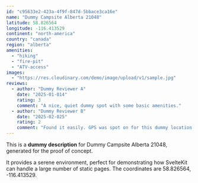 ```yaml
---
id: "c95633e2-423a-4f9f-847d-5bbace3ca16e"
name: "Dummy Campsite Alberta 21048"
latitude: 58.826564
longitude: -116.413529
continent: "north-america"
country: "canada"
region: "alberta"
amenities:
  - "hiking"
  - "fire-pit"
  - "ATV-access"
images:
  - "https://res.cloudinary.com/demo/image/upload/v1/sample.jpg"
reviews:
  - author: "Dummy Reviewer A"
    date: "2025-01-014"
    rating: 3
    comment: "A nice, quiet dummy spot with some basic amenities."
  - author: "Dummy Reviewer B"
    date: "2025-02-025"
    rating: 2
    comment: "Found it easily. GPS was spot on for this dummy location."
---
```


This is a **dummy description** for Dummy Campsite Alberta 21048, generated for the proof of concept.

It provides a serene environment, perfect for demonstrating how SvelteKit can handle a large number of static pages. The coordinates are 58.826564, -116.413529.
